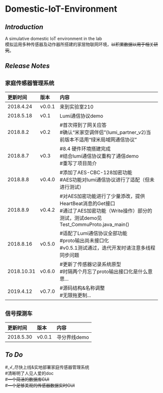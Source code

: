 # **Domestic-IoT-Environment**
## ***Introduction***
A simulative domestic IoT environment in the lab
<br>模拟运用多种传感器及动作器所搭建的家居物联网环境，~~以积累数据以用于相关研究~~。

## ***Release Notes***
<font size=4>家庭传感器管理系统</font>
---
更新时间|版本|内容
:--|:--|:--
2018.4.24|v0.0.1|来到实验室210
2018.5.18|v0.1|Lumi通信协议demo
2018.8.2|v0.2|#首次得到了网关应答<br>#确认“米家空调伴侣”(lumi_partner_v2)当前版本不适用“绿米局域网通信协议”
2018.8.7|v0.3|#8.4 硬件环境搭建完成<br>#结合lumi通信协议重构了通信demo<br>#重写了项目简介
2018.8.8|v0.4.0|#添加了AES-CBC-128加密功能<br>#AES功能对lumi通信协议进行了适配（但未进行测试）
2018.8.9|v0.4.2|#对AES加密功能进行了少量添改，提供HeartBeat消息的Get接口<br>#通过了AES加密功能（Write操作）部分的测试，测试demo见Test_CommuProto.java_main()
2018.8.16|v0.5.0|#适配了Lumi通信协议全部功能<br>#proto输出尚未接口化<br>#v0.5.1测试通过，迭代开发时请注意多线程同步问题
2018.10.31|v0.6.0|#更新了传感器记录系统原型<br>#时隔两个月忘了proto输出接口化是什么意思...
2019.4.12|v0.7.0|#源码结构&名称调整<br>#无限拖更制...

<font size=4>信号探测车</font>
---
更新时间|版本|内容
:--|:--|:--
2018.5.30|v0.0.1|寻分界线demo

## ***To Do***
#_√_尽快上线&实地部署家庭传感器管理系统<br>
#清晰明了人见人爱的doc<br>
#~~一个简洁的数据库GUI~~<br>
#~~一个足够美观的传感器数据实时GUI~~<br>